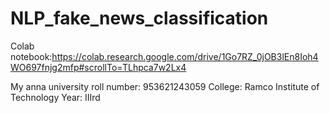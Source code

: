 # NLP_fake_news_classification
Colab notebook:https://colab.research.google.com/drive/1Go7RZ_0jOB3lEn8Ioh4WO697fnjg2mfp#scrollTo=TLhpca7w2Lx4


My anna university roll number: 953621243059 College: Ramco Institute of Technology Year: IIIrd
